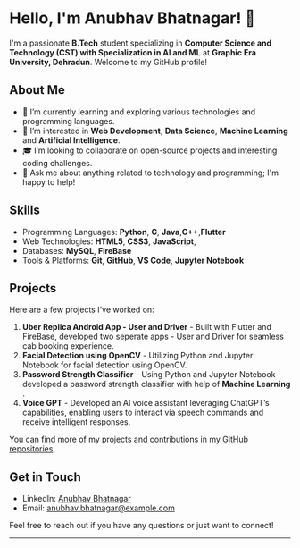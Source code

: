 
# Hello, I'm Anubhav Bhatnagar! 👋

I'm a passionate **B.Tech** student specializing in **Computer Science and Technology (CST) with Specialization in AI and ML** at **Graphic Era University, Dehradun**. Welcome to my GitHub profile!

## About Me

- 🌱 I’m currently learning and exploring various technologies and programming languages.
- 🔭 I’m interested in **Web Development**, **Data Science**, **Machine Learning** and **Artificial Intelligence**.
- 🎓 I’m looking to collaborate on open-source projects and interesting coding challenges.
- 💬 Ask me about anything related to technology and programming; I'm happy to help!

## Skills

- Programming Languages: **Python**, **C**, **Java**,**C++**,**Flutter**
- Web Technologies: **HTML5**, **CSS3**, **JavaScript**, 
- Databases: **MySQL**, **FireBase**
- Tools & Platforms: **Git**, **GitHub**, **VS Code**, **Jupyter Notebook**

## Projects

Here are a few projects I've worked on:

1. **Uber Replica Android App - User and Driver** - Built with Flutter and FireBase, developed two seperate apps - User and Driver for seamless cab booking experience.
2. **Facial Detection using OpenCV** - Utilizing Python and Jupyter Notebook for facial detection using OpenCV.
3. **Password Strength Classifier** - Using Python and Jupyter Notebook developed a password strength classifier with help of **Machine Learning** .
4. **Voice GPT** - Developed an AI voice assistant leveraging ChatGPT’s capabilities, enabling users to interact via speech commands and receive intelligent responses. 

You can find more of my projects and contributions in my [GitHub repositories](https://github.com/Anubhav-Bhatnagar).

## Get in Touch

- LinkedIn: [Anubhav Bhatnagar](https://www.linkedin.com/in/anubhav-bhatnagar/)
- Email: [anubhav.bhatnagar@example.com](mailto:2019anubhavbhatnagar@gmail.com)


Feel free to reach out if you have any questions or just want to connect!

---

<!---
10anubhav/10anubhav is a ✨ special ✨ repository because its `README.md` (this file) appears on your GitHub profile.
You can click the Preview link to take a look at your changes.
--->
